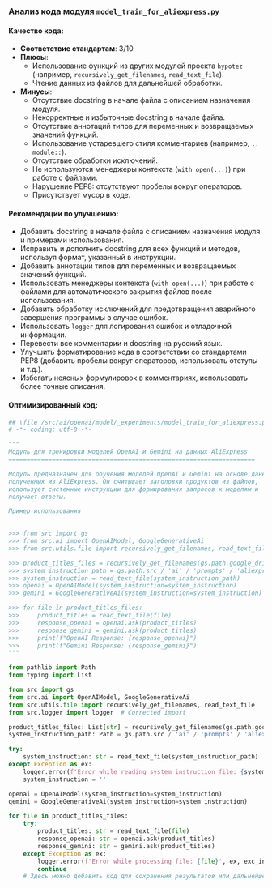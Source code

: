 ### **Анализ кода модуля `model_train_for_aliexpress.py`**

#### **Качество кода**:
- **Соответствие стандартам**: 3/10
- **Плюсы**:
    - Использование функций из других модулей проекта `hypotez` (например, `recursively_get_filenames`, `read_text_file`).
    - Чтение данных из файлов для дальнейшей обработки.
- **Минусы**:
    - Отсутствие docstring в начале файла с описанием назначения модуля.
    - Некорректные и избыточные docstring в начале файла.
    - Отсутствие аннотаций типов для переменных и возвращаемых значений функций.
    - Использование устаревшего стиля комментариев (например, `.. module::`).
    - Отсутствие обработки исключений.
    - Не используются менеджеры контекста (`with open(...)`) при работе с файлами.
    - Нарушение PEP8: отсутствуют пробелы вокруг операторов.
    - Присутствует мусор в коде.

#### **Рекомендации по улучшению**:
- Добавить docstring в начале файла с описанием назначения модуля и примерами использования.
- Исправить и дополнить docstring для всех функций и методов, используя формат, указанный в инструкции.
- Добавить аннотации типов для переменных и возвращаемых значений функций.
- Использовать менеджеры контекста (`with open(...)`) при работе с файлами для автоматического закрытия файлов после использования.
- Добавить обработку исключений для предотвращения аварийного завершения программы в случае ошибок.
- Использовать `logger` для логирования ошибок и отладочной информации.
- Перевести все комментарии и docstring на русский язык.
- Улучшить форматирование кода в соответствии со стандартами PEP8 (добавить пробелы вокруг операторов, использовать отступы и т.д.).
- Избегать неясных формулировок в комментариях, использовать более точные описания.

#### **Оптимизированный код**:
```python
## \file /src/ai/openai/model/_experiments/model_train_for_aliexpress.py
# -*- coding: utf-8 -*-

"""
Модуль для тренировки моделей OpenAI и Gemini на данных AliExpress
====================================================================

Модуль предназначен для обучения моделей OpenAI и Gemini на основе данных,
полученных из AliExpress. Он считывает заголовки продуктов из файлов,
использует системные инструкции для формирования запросов к моделям и
получает ответы.

Пример использования
----------------------

>>> from src import gs
>>> from src.ai import OpenAIModel, GoogleGenerativeAi
>>> from src.utils.file import recursively_get_filenames, read_text_file

>>> product_titles_files = recursively_get_filenames(gs.path.google_drive / 'aliexpress' / 'campaigns', 'product_titles.txt')
>>> system_instruction_path = gs.path.src / 'ai' / 'prompts' / 'aliexpress_campaign' / 'system_instruction.txt'
>>> system_instruction = read_text_file(system_instruction_path)
>>> openai = OpenAIModel(system_instruction=system_instruction)
>>> gemini = GoogleGenerativeAi(system_instruction=system_instruction)

>>> for file in product_titles_files:
>>>     product_titles = read_text_file(file)
>>>     response_openai = openai.ask(product_titles)
>>>     response_gemini = gemini.ask(product_titles)
>>>     print(f"OpenAI Response: {response_openai}")
>>>     print(f"Gemini Response: {response_gemini}")
"""

from pathlib import Path
from typing import List

from src import gs
from src.ai import OpenAIModel, GoogleGenerativeAi
from src.utils.file import recursively_get_filenames, read_text_file
from src.logger import logger  # Corrected import

product_titles_files: List[str] = recursively_get_filenames(gs.path.google_drive / 'aliexpress' / 'campaigns', 'product_titles.txt')
system_instruction_path: Path = gs.path.src / 'ai' / 'prompts' / 'aliexpress_campaign' / 'system_instruction.txt'

try:
    system_instruction: str = read_text_file(system_instruction_path)
except Exception as ex:
    logger.error(f'Error while reading system instruction file: {system_instruction_path}', ex, exc_info=True)
    system_instruction = ''

openai = OpenAIModel(system_instruction=system_instruction)
gemini = GoogleGenerativeAi(system_instruction=system_instruction)

for file in product_titles_files:
    try:
        product_titles: str = read_text_file(file)
        response_openai: str = openai.ask(product_titles)
        response_gemini: str = gemini.ask(product_titles)
    except Exception as ex:
        logger.error(f'Error while processing file: {file}', ex, exc_info=True)
        continue
    # Здесь можно добавить код для сохранения результатов или дальнейшей обработки